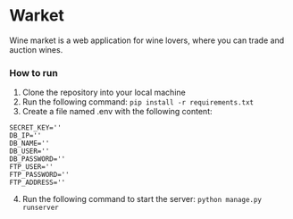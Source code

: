 # Warket

Wine market is a web application for wine lovers, where you can trade and auction wines.

### How to run
1. Clone the repository into your local machine
2. Run the following command:
```pip install -r requirements.txt```
3. Create a file named .env with the following content:
```
SECRET_KEY=''
DB_IP=''
DB_NAME=''
DB_USER=''
DB_PASSWORD=''
FTP_USER=''
FTP_PASSWORD=''
FTP_ADDRESS=''
```
4. Run the following command to start the server:
```python manage.py runserver```